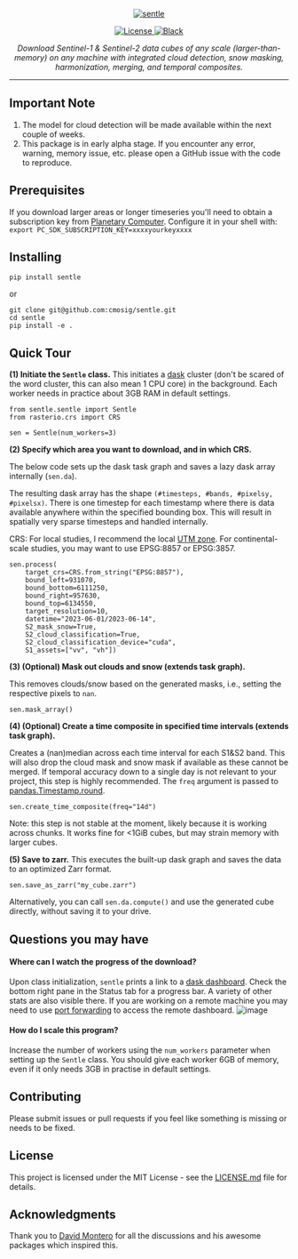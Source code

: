 <p align="center">
  <a href="https://github.com/cmosig/sentle/"><img src="https://github.com/cmosig/sentle/raw/main/docs/logo.png" alt="sentle"></a>
</p>

<p align="center">
<a href="https://opensource.org/licenses/MIT" target="_blank">
    <img src="https://img.shields.io/badge/License-MIT-blue.svg" alt="License">
</a>
<a href="https://peps.python.org/pep-0008/" target="_blank">
    <img src="https://img.shields.io/badge/code_style-pep8-blue" alt="Black">
</a>
</p>
<p align="center">
    <em>Download Sentinel-1 & Sentinel-2 data cubes of any scale (larger-than-memory) on any machine with integrated cloud
detection, snow masking, harmonization, merging, and temporal composites.</em>
</p>

---
 
## Important Note

1) The model for cloud detection will be made available within the next couple of weeks.
2) This package is in early alpha stage. If you encounter any error, warning, memory issue, etc. please open a GitHub issue with the code to reproduce.

## Prerequisites

If you download larger areas or longer timeseries you'll need to obtain a
subscription key from [Planetary Computer](https://planetarycomputer.microsoft.com/account/request). 
Configure it in your shell with: `export PC_SDK_SUBSCRIPTION_KEY=xxxxyourkeyxxxx`

## Installing

```
pip install sentle
```
or 
```
git clone git@github.com:cmosig/sentle.git
cd sentle
pip install -e .
```

## Quick Tour

**(1) Initiate the `Sentle` class.** This initiates a [dask](https://www.dask.org/) cluster (don't be scared of the word cluster, this can also mean 1 CPU core) in the background. Each worker needs in practice about 3GB RAM in default settings.

```
from sentle.sentle import Sentle
from rasterio.crs import CRS

sen = Sentle(num_workers=3)
```

**(2) Specify which area you want to download, and in which CRS.** 

The below code sets up the dask task graph and saves a lazy dask array internally (`sen.da`). 

The resulting dask array has the shape `(#timesteps, #bands, #pixelsy, #pixelsx)`. There is one timestep for each timestamp where there is data available anywhere within the specified bounding box. This will result in spatially very sparse timesteps and handled internally.

CRS: For local studies, I recommend the local [UTM zone](https://www.dmap.co.uk/utmworld.htm). For continental-scale studies, you may want to use EPSG:8857 or EPSG:3857. 

```
sen.process(
    target_crs=CRS.from_string("EPSG:8857"),
    bound_left=931070,
    bound_bottom=6111250,
    bound_right=957630,
    bound_top=6134550,
    target_resolution=10,
    datetime="2023-06-01/2023-06-14",
    S2_mask_snow=True,
    S2_cloud_classification=True,
    S2_cloud_classification_device="cuda",
    S1_assets=["vv", "vh"])
```
**(3) (Optional) Mask out clouds and snow (extends task graph).** 

This removes clouds/snow based on the generated masks, i.e., setting the respective pixels to `nan`.
```
sen.mask_array()
```

**(4) (Optional) Create a time composite in specified time intervals (extends task graph).** 

Creates a (nan)median across each time interval for each S1&S2 band. This will also drop the cloud mask and snow mask if available as these cannot be merged.
If temporal accuracy down to a single day is not relevant to your project, this step is highly recommended. The `freq` argument is passed to [pandas.Timestamp.round](https://pandas.pydata.org/docs/reference/api/pandas.Timestamp.round.html).
```
sen.create_time_composite(freq="14d")
```

Note: this step is not stable at the moment, likely because it is working across chunks. It works fine for <1GiB cubes, but may strain memory with larger cubes.  

**(5) Save to zarr.**
This executes the built-up dask graph and saves the data to an optimized Zarr format.  
```
sen.save_as_zarr("my_cube.zarr")
```
Alternatively, you can call `sen.da.compute()` and use the generated cube directly, without saving it to your drive.

## Questions you may have

#### Where can I watch the progress of the download?
Upon class initialization, `sentle` prints a link to a [dask dashboard](https://docs.dask.org/en/latest/dashboard.html). Check the bottom right pane in the Status tab for a progress bar. 
A variety of other stats are also visible there. If you are working on a remote machine you may need to use [port forwarding](https://help.ubuntu.com/community/SSH/OpenSSH/PortForwarding) to access the remote dashboard.
![image](https://github.com/cmosig/sentle/assets/32590522/c20516b5-7a9e-4e99-953a-9c8325edea7b)


#### How do I scale this program?
Increase the number of workers using the `num_workers` parameter when setting up the `Sentle` class. You should give each worker 6GB of memory, even if it only needs 3GB in practise in default settings.

## Contributing

Please submit issues or pull requests if you feel like something is missing or
needs to be fixed. 

## License

This project is licensed under the MIT License - see the [LICENSE.md](LICENSE.md) file for details.

## Acknowledgments

Thank you to [David Montero](https://github.com/davemlz) for all the
discussions and his awesome packages which inspired this.
